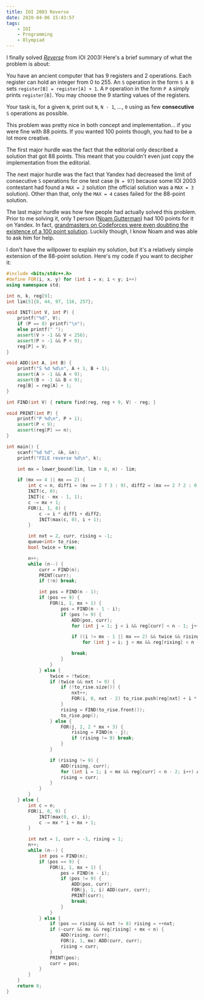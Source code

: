 ```yaml
---
title: IOI 2003 Reverse
date: 2020-04-06 15:43:57
tags:
    - IOI
    - Programming
    - Olympiad
---
```


I finally solved [_Reverse_](https://contest.yandex.ru/ioi/contest/558/problems/C/) from IOI 2003! Here's a brief summary of what the problem is about:

You have an ancient computer that has 9 registers and 2 operations. Each register can hold an integer from 0 to 255. An `S` operation in the form `S A B` sets `register[B] = register[A] + 1`. A `P` operation in the form `P A` simply prints `register[B]`. You may choose the 9 starting values of the registers.

Your task is, for a given `N`, print out `N`, `N - 1`, ..., `0` using as few **consecutive** `S` operations as possible.

This problem was pretty nice in both concept and implementation... if you were fine with 88 points. If you wanted 100 points though, you had to be a lot more creative.

The first major hurdle was the fact that the editorial only described a solution that got 88 points. This meant that you couldn't even just copy the implementation from the editorial.

The next major hurdle was the fact that Yandex had decreased the limit of consecutive `S` operations for one test case (`N = 97`) because some IOI 2003 contestant had found a `MAX = 2` solution (the official solution was a `MAX = 3` solution). Other than that, only the `MAX = 4` cases failed for the 88-point solution.

The last major hurdle was how few people had actually solved this problem. Prior to me solving it, only 1 person ([Noam Gutterman](https://codeforces.com/profile/Noam527)) had 100 points for it on Yandex. In fact, [grandmasters on Codeforces were even doubting the existence of a 100 point solution](https://codeforces.com/blog/entry/66014?#comment-499829). Luckily though, I know Noam and was able to ask him for help.

I don't have the willpower to explain my solution, but it's a relatively simple extension of the 88-point solution. Here's my code if you want to decipher it:

```cpp
#include <bits/stdc++.h>
#define FOR(i, x, y) for (int i = x; i < y; i++)
using namespace std;

int n, k, reg[9];
int lim[5]{8, 44, 97, 116, 257};

void INIT(int V, int P) {
    printf("%d", V);
    if (P == 8) printf("\n");
    else printf(" ");
    assert(V > -1 && V < 256);
    assert(P > -1 && P < 9);
    reg[P] = V;
}

void ADD(int A, int B) {
    printf("S %d %d\n", A + 1, B + 1);
    assert(A > -1 && A < 9);
    assert(B > -1 && B < 9);
    reg[B] = reg[A] + 1;
}

int FIND(int V) { return find(reg, reg + 9, V) - reg; }

void PRINT(int P) {
    printf("P %d\n", P + 1);
    assert(P < 9);
    assert(reg[P] == n);
}

int main() {
    scanf("%d %d", &k, &n);
    printf("FILE reverse %d\n", k);

    int mx = lower_bound(lim, lim + 8, n) - lim;

    if (mx == 4 || mx == 2) {
        int c = n, diff1 = (mx == 2 ? 3 : 9), diff2 = (mx == 2 ? 2 : 0);
        INIT(c, 0);
        INIT(c - mx - 1, 1);
        c -= mx + 1;
        FOR(i, 1, 8) {
            c -= i * diff1 + diff2;
            INIT(max(c, 0), i + 1);
        }

        int nxt = 2, curr, rising = -1;
        queue<int> to_rise;
        bool twice = true;

        n++;
        while (n--) {
            curr = FIND(n);
            PRINT(curr);
            if (!n) break;

            int pos = FIND(n - 1);
            if (pos == 9) {
                FOR(i, 1, mx + 1) {
                    pos = FIND(n - 1 - i);
                    if (pos != 9) {
                        ADD(pos, curr);
                        for (int j = 1; j < i && reg[curr] < n - 1; j++) ADD(curr, curr);

                        if ((i != mx - 1 || mx == 2) && twice && rising > -1 && rising < 9 && rising != pos)
                            for (int j = i; j < mx && reg[rising] < n - 1; j++) ADD(rising, rising);

                        break;
                    }
                }
            } else {
                twice = !twice;
                if (twice && nxt != 9) {
                    if (!to_rise.size()) {
                        nxt++;
                        FOR(i, 0, nxt - 2) to_rise.push(reg[nxt] + i * diff1);
                    }
                    rising = FIND(to_rise.front());
                    to_rise.pop();
                } else {
                    FOR(j, 2, 2 * mx + 3) {
                        rising = FIND(n - j);
                        if (rising != 9) break;
                    }
                }

                if (rising != 9) {
                    ADD(rising, curr);
                    for (int i = 1; i < mx && reg[curr] < n - 2; i++) ADD(curr, curr);
                    rising = curr;
                }
            }
        }
    } else {
        int c = n;
        FOR(i, 0, 9) {
            INIT(max(0, c), i);
            c -= mx * i + mx + 1;
        }

        int nxt = 1, curr = -1, rising = 1;
        n++;
        while (n--) {
            int pos = FIND(n);
            if (pos == 9) {
                FOR(i, 1, mx + 1) {
                    pos = FIND(n - i);
                    if (pos != 9) {
                        ADD(pos, curr);
                        FOR(j, 1, i) ADD(curr, curr);
                        PRINT(curr);
                        break;
                    }
                }
            } else {
                if (pos == rising && nxt != 8) rising = ++nxt;
                if (~curr && mx && reg[rising] + mx < n) {
                    ADD(rising, curr);
                    FOR(i, 1, mx) ADD(curr, curr);
                    rising = curr;
                }
                PRINT(pos);
                curr = pos;
            }
        }
    }
    return 0;
}
```
